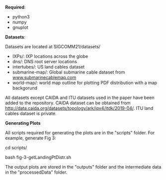 **Required**:

  - python3
  - numpy
  - gnuplot


**Datasets**:

Datasets are located at SIGCOMM21/datasets/
  - IXPs/: IXP locations across the globe
  - dns/: DNS root server locations
  - intertubes/: US land cables dataset
  - submarine-map/: Global submarine cable dataset from www.submarinecablemap.com
  - world-map/: world map outline for plotting PDF distribution with a map backgorund

All datasets except CAIDA and ITU datasets used in the paper have been added to the repository. CAIDA dataset can be obtained from http://data.caida.org/datasets/topology/ark/ipv4/itdk/2019-04/. ITU land cables dataset is private.

**Generating Plots**

All scripts required for generating the plots are in the "scripts" folder. For example, generate Fig 3:

cd scripts/

bash fig-3-getLandingPtDistr.sh

The output plots are stored in the "outputs" folder and the intermediate data in the "processedData" folder.
